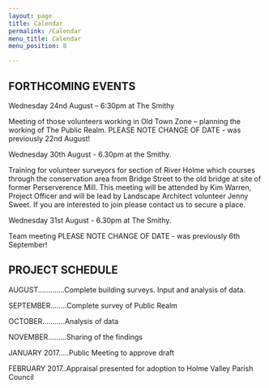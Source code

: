 ```yaml
---
layout: page
title: Calendar
permalink: /Calendar
menu_title: Calendar
menu_position: 8

---
```

## FORTHCOMING EVENTS

Wednesday 24nd August – 6:30pm at The Smithy

Meeting of those volunteers working in Old Town Zone – planning the working of The Public Realm. 
PLEASE NOTE CHANGE OF DATE - was previously 22nd August!


Wednesday 30th August - 6.30pm at the Smithy. 

Training for volunteer surveyors  for section of River Holme which courses through the conservation area from Bridge Street to the old bridge at site of former Perserverence  Mill.  This meeting will be attended by Kim Warren, Project Officer and will be lead by Landscape Architect volunteer Jenny Sweet.  If you are interested to join please contact us to secure a place.


Wednesday 31st August - 6.30pm at The Smithy.

Team meeting
PLEASE NOTE CHANGE OF DATE - was previously 6th September!

## PROJECT SCHEDULE

AUGUST.............Complete building surveys. Input and analysis of data.

SEPTEMBER........Complete survey of Public Realm

OCTOBER...........Analysis of data

NOVEMBER.........Sharing of the findings

JANUARY 2017.....Public Meeting to approve draft

FEBRUARY 2017..Appraisal presented for adoption to Holme Valley Parish Council



